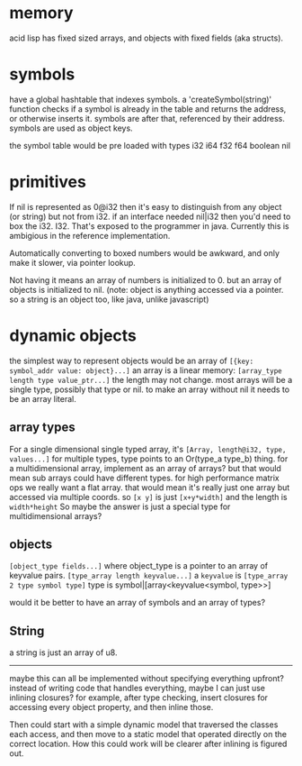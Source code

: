 # memory

acid lisp has fixed sized arrays, and objects with fixed fields (aka structs).

# symbols

have a global hashtable that indexes symbols. a 'createSymbol(string)' function
checks if a symbol is already in the table and returns the address, or otherwise inserts it.
symbols are after that, referenced by their address. symbols are used as object keys.

the symbol table would be pre loaded with types i32 i64 f32 f64 boolean nil

# primitives

If nil is represented as 0@i32 then it's easy to distinguish from any object (or string)
but not from i32. if an interface needed nil|i32 then you'd need to box the i32. I32.
That's exposed to the programmer in java. Currently this is ambigious in the reference implementation.

Automatically converting to boxed numbers would be awkward, and only make it slower,
via pointer lookup.

Not having it means an array of numbers is initialized to 0. but an array of objects is initialized
to nil. (note: object is anything accessed via a pointer. so a string is an object too, like java, unlike javascript)

# dynamic objects

the simplest way to represent objects would be an array of `[{key: symbol_addr value: object}...]`
an array is a linear memory: `[array_type length type value_ptr...]`
the length may not change.
most arrays will be a single type, possibly that type or nil.
to make an array without nil it needs to be an array literal.

## array types

For a single dimensional single typed array, it's `[Array, length@i32, type, values...]`
for multiple types, type points to an Or(type_a type_b) thing.
for a multidimensional array, implement as an array of arrays?
but that would mean sub arrays could have different types.
for high performance matrix ops we really want a flat array.
that would mean it's really just one array but accessed via multiple coords.
so `[x y]` is just `[x+y*width]` and the length is `width*height`
So maybe the answer is just a special type for multidimensional arrays?

## objects

`[object_type fields...]` where object_type is a pointer to an array of keyvalue pairs.
`[type_array length keyvalue...]`  a `keyvalue` is `[type_array 2 type symbol type]`
type is symbol|[array<keyvalue<symbol, type>>] 

would it be better to have an array of symbols and an array of types?

## String

a string is just an array of u8.

---

maybe this can all be implemented without specifying everything upfront?
instead of writing code that handles everything, maybe I can just use inlining closures?
for example, after type checking, insert closures for accessing every object property,
and then inline those.

Then could start with a simple dynamic model that traversed the classes each access,
and then move to a static model that operated directly on the correct location.
How this could work will be clearer after inlining is figured out.